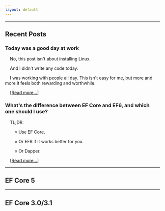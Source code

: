 ```yaml
---
layout: default
---
```


---

## Recent Posts

### Today was a good day at work

&nbsp;&nbsp;&nbsp;&nbsp;No, this post isn't about installing Linux.

&nbsp;&nbsp;&nbsp;&nbsp;And I didn't write any code today.

&nbsp;&nbsp;&nbsp;&nbsp;I was working with people all day.
This isn't easy for me, but more and more it feels both rewarding and worthwhile.

&nbsp;&nbsp;&nbsp;&nbsp;[[Read more...](_posts/2020-02-05-today-was-a-good-day-at-work.md)]


### What's the difference between EF Core and EF6, and which one should I use?

&nbsp;&nbsp;&nbsp;&nbsp;TL;DR:

&nbsp;&nbsp;&nbsp;&nbsp;&nbsp;&nbsp;&nbsp;&nbsp;» Use EF Core.

&nbsp;&nbsp;&nbsp;&nbsp;&nbsp;&nbsp;&nbsp;&nbsp;» Or EF6 if it works better for you.

&nbsp;&nbsp;&nbsp;&nbsp;&nbsp;&nbsp;&nbsp;&nbsp;» Or Dapper.

&nbsp;&nbsp;&nbsp;&nbsp;[[Read more...](_posts/2020-01-29-coreor6.md)]

---

## EF Core 5

---

## EF Core 3.0/3.1

